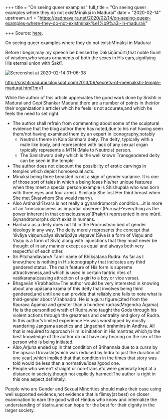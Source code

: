 +++
title = "On seeing queer examples"
full_title = "On seeing queer examples where they do not existMīnākṣī in Madurai"
date = "2020-02-14"
upstream_url = "https://padmavajra.net/2020/02/14/on-seeing-queer-examples-where-they-do-not-existminak%e1%b9%a3i-in-madurai/"

+++
Source: [here](https://padmavajra.net/2020/02/14/on-seeing-queer-examples-where-they-do-not-existminak%e1%b9%a3i-in-madurai/).

On seeing queer examples where they do not exist:Mīnākṣī in Madurai

Before I begin,may my speech be blessed by Dakṣīṇāmūrti,that noble fount
of wisdom,who wears ornaments of both the sexes in His ears,signifying
His eternal union with Śaktī.

![Screenshot at 2020-02-14
01-06-38](https://padmavajrablog.files.wordpress.com/2020/02/screenshot-at-2020-02-14-01-06-38.png?w=739)

<http://srishtimadurai.blogspot.com/2013/06/secrets-of-meenakshi-temple-madurai.html?m=1>

While the author of this article appreciates the good work done by
Srishti in Madurai and Gopi Shankar Madurai,there are a number of points
in their(or their organization’s article) which he feels is not
accurate,and which he feels the need to set right.

-   The author shall refrain from commenting about some of the
    sculptural evidence that the blog author there has noted,due to his
    not having seen them/not having examined them by an expert in
    iconography,notably
    -   Neutrois theme in Kala Samhara deity. The deity, typically with
        a male like body, and represented with lack of any sexual organ
        typically represents a MTN (Male to Neutrois) person.
    -   The Sanishwara deity which is the well known Transgendered deity
        can be seen in the temple
-   The author does not discount the possibility of erotic carvings in
    temples which depict homosexual acts.
-   Mīnākṣī being three breasted is not a sign of gender variance. It is
    one of those sort of tales in which a being loses his/her unique
    features when they meet a special person(example is Shishupala who
    was born with three eyes and four arms). Similarly She lost Her
    third breast when She met Śiva(whom She would marry).
-   Also Ardhanārīśvara is not really a gynandromorph condition….it is
    more of an ‘consciousness as impartial observer'(Puruṣa)-‘everything
    as the power inherent in that consciousness'(Prakṛti) represented in
    one mūrti. Gynandromorphs don’t exist in humans.
-   Harihara as a deity does not fit in the Procrustean bed of gender
    ideology in any way. The deity merely represents the concept that
    ‘śivāya viṣṇurupāya śivarūpāya viṣṇave'(Śiva is a form of Viṣṇu and
    Viṣṇu is a form of Śiva) along with injunctions that they must never
    be thought of in any manner except as equal and always both very
    respectful of each other.
-   Sri Pitchandavar=A Tamil name of Bhīkṣaṭana Rudra. As far as I
    know,there is nothing in His iconography that indicates any third
    gendered status. The main feature of His form is supreme
    attractiveness,and which is used in certain tantric rites of
    vaśikaraṇa(causing attraction of a girl to a boy or vice versa).
-   Bhagavān Vīrabhadra=The author would be very interested in knowing
    about any upāsana krama of this deity that involves being third
    gendered,and until one can provide that reliably,one fails to note
    what is third-gender about Vīrabhadra. He is a guru figure(cited
    from the Raurava Āgama) and greater than a hundred rudras(Mṛgendra
    Āgama). He is the personified wrath of Rudra,who taught the Gods
    through his violent actions through the greatness and centrality and
    glory of Rudra. In this author’s limited experience He was
    worshipped by mostly wandering Jangama ascetics and Lingadhari
    brahmins in Andhra. All that is required to approach Him is
    initiation in His mantras,which,to the best knowledge of the author
    do not have any bearing on the sex of the person who is being
    initiated.
-   Also,Arjuna ended up in that condition of Brihannala due to a
    *curse* by the apsara Uruvashi(which was reduced by Indra to just
    the duration of one year),which implied that that condition in the
    times that story was told would be less than a normative/ideal/good
    one.
-   People who weren’t straight or non-trans,etc were generally kept at
    a distance in society,though not explicitly harmed:The author is
    right in this one aspect,definitely.

People who are Gender and Sexual Minorities should make their case using
well supported evidence,not evidence that is flimsy(at best) on closer
examination to earn the good will of Hindus who know and internalize the
understanding of śāstra,and can hope for the best for their dignity in
the larger society.
